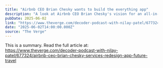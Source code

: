 ```yaml
---
title: "Airbnb CEO Brian Chesky wants to build the everything app"
description: "A look at Airbnb CEO Brian Chesky's vision for an all-in-one app and the future of travel."
pubDate: 2025-06-02
link: "https://www.theverge.com/decoder-podcast-with-nilay-patel/677324/airbnb-ceo-brian-chesky-services-redesign-app-future-travel"
date: "2025-06-02T14:00:00.000Z"
source: "The Verge"
---
```


This is a summary. Read the full article at: https://www.theverge.com/decoder-podcast-with-nilay-patel/677324/airbnb-ceo-brian-chesky-services-redesign-app-future-travel